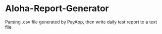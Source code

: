 # Aloha-Report-Generator
Parsing .csv file generated by PayApp, then write daily test report to a text file
